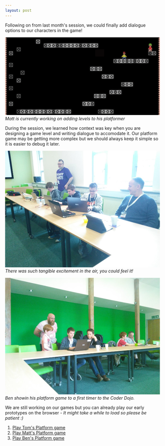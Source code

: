 ```yaml
---
layout: post
---
```

Following on from last month's session, we could finally add dialogue options to our characters in the game!

![mattplatform](/assets/2017-05-06-game.gif)
*Matt is currently working on adding levels to his platformer*

During the session, we learned how context was key when you are designing a game level and writing dialogue to accomodate it. Our platform game may be getting more complex but we should always keep it simple so it is easier to debug it later.


![session1](/assets/2017-05-06-session1.jpg)
*There was such tangible excitement in the air, you could feel it!*

![session2](/assets/2017-05-06-session2.jpg)
*Ben showin his platform game to a first timer to the Coder Dojo.*


We are still working on our games but you can already play our early prototypes on the browser - _It might take a while to load so please be patient :)_

1. [Play Tom's Platform game](https://xriss.github.io/fun64/run/?url=https%3A%2F%2Fraw.githubusercontent.com%2Fbradford-coderdojo%2Fbltm%2Fmaster%2Fteam%2Ftom%2Fplatchat.fun.lua)
2. [Play Matt's Platform game](https://xriss.github.io/fun64/run/?url=https%3A%2F%2Fraw.githubusercontent.com%2Fbradford-coderdojo%2Fbltm%2Fmaster%2Fteam%2Fmatt%2Fplatchat.fun.lua)
3. [Play Ben's Platform game](https://xriss.github.io/fun64/run/?url=https%3A%2F%2Fraw.githubusercontent.com%2Fbradford-coderdojo%2Fbltm%2Fmaster%2Fteam%2FBen%2FPlatformer.lua)



